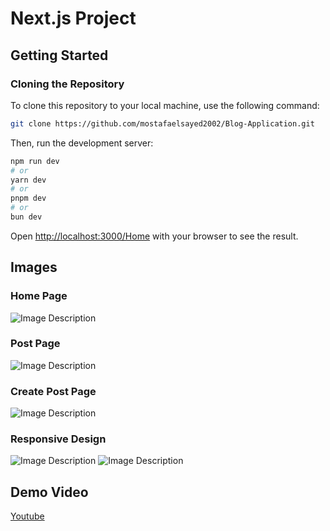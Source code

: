 # Next.js Project

## Getting Started

### Cloning the Repository

To clone this repository to your local machine, use the following command:

```bash
git clone https://github.com/mostafaelsayed2002/Blog-Application.git
```

Then, run the development server:

```bash
npm run dev
# or
yarn dev
# or
pnpm dev
# or
bun dev
```

Open [http://localhost:3000/Home](http://localhost:3000/Home) with your browser to see the result.


## Images 

### Home Page
![Image Description](https://i.imgur.com/lNyYeVE.png)

### Post Page
![Image Description](https://i.imgur.com/LKCotZ8.png)

### Create Post Page
![Image Description](https://i.imgur.com/fLbuFvZ.png)

### Responsive Design
![Image Description](https://i.imgur.com/37pcsCi.png)
![Image Description](https://i.imgur.com/8CpXsRr.png)

## Demo Video

[Youtube](https://www.youtube.com/watch?v=jygr0cXFmJY)




